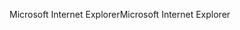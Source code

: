 <span data-ttu-id="c5964-101">Microsoft Internet Explorer</span><span class="sxs-lookup"><span data-stu-id="c5964-101">Microsoft Internet Explorer</span></span>